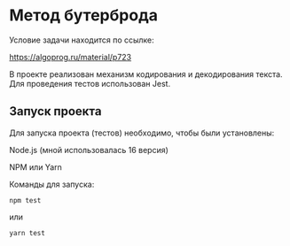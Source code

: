 # Метод бутерброда

Условие задачи находится по ссылке:

https://algoprog.ru/material/p723

В проекте реализован механизм кодирования и декодирования текста.
Для проведения тестов использован Jest.

## Запуск проекта

Для запуска проекта (тестов) необходимо, чтобы были установлены:

Node.js (мной использовалась 16 версия)

NPM или Yarn

Команды для запуска:

    npm test

или

    yarn test